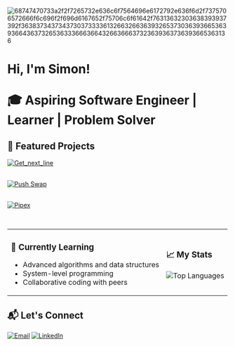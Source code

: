 ![68747470733a2f2f7265732e636c6f7564696e6172792e636f6d2f7375706572666f6c696f2f696d6167652f75706c6f61642f76313632303638393937392f363837343734373037333361326632663639326537303639366536393664363732653633366636643266366637323639363736393665363136](https://user-images.githubusercontent.com/58959408/232639433-cb0aea21-66f0-4508-a771-85e2089c5a87.gif)

<h1>Hi, I'm Simon! <br/><br/>🎓 Aspiring Software Engineer | Learner</a> | Problem Solver</a></h1>

## 🚀 Featured Projects  

[![Get_next_line](https://github-readme-stats.vercel.app/api/pin/?username=Simonnawara&repo=Get_Next_line&theme=onedark&v=1)](https://github.com/Simonnawara/get_next_line)
<br/> <br/>

[![Push Swap](https://github-readme-stats.vercel.app/api/pin/?username=Simonnawara&repo=Push_Swap&theme=onedark)](https://github.com/Simonnawara/push_swap)
<br/> <br/>

[![Pipex](https://github-readme-stats.vercel.app/api/pin/?username=Simonnawara&repo=Pipex&theme=onedark)](https://github.com/Simonnawara/pipex)
<br/> <br/>

##   

<table>
  <tr>
    <td>
      <h3>🌱 Currently Learning</h3>
      <ul>
        <li>Advanced algorithms and data structures</li>
        <li>System-level programming</li>
        <li>Collaborative coding with peers</li>
      </ul>
    </td>
    <td>
      <h3>📈 My Stats</h3>
      <p align="center">
        <img src="https://github-readme-stats.vercel.app/api/top-langs/?username=Simonnawara&layout=compact&theme=radical" alt="Top Languages" />
      </p>
    </td>
  </tr>
</table>

## 📬 Let's Connect

[![Email](https://img.shields.io/badge/-Email-D14836?style=flat-square&logo=gmail&logoColor=white)](mailto:sim.nawara@gmail.com)
[![LinkedIn](https://img.shields.io/badge/-LinkedIn-blue?style=flat-square&logo=linkedin)](https://www.linkedin.com/in/simon-nawara-24762a2b6/)  
